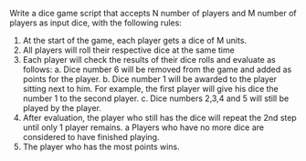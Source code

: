 Write a dice game script that accepts N number of players and M number of players as input
dice, with the following rules:
1. At the start of the game, each player gets a dice of M units.
2. All players will roll their respective dice at the same time
3. Each player will check the results of their dice rolls and evaluate
as follows:
    a. Dice number 6 will be removed from the game and added as points for the player.
    b. Dice number 1 will be awarded to the player sitting next to him.
       For example, the first player will give his dice the number 1 to the second player.
    c. Dice numbers 2,3,4 and 5 will still be played by the player.
4. After evaluation, the player who still has the dice will repeat the 2nd step until only 1 player remains.
   a Players who have no more dice are considered to have finished playing.
5. The player who has the most points wins.